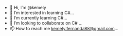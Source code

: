 - 👋 Hi, I’m @kemely
- 👀 I’m interested in learning C#...
- 🌱 I’m currently learning C#...
- 💞️ I’m looking to collaborate on C# ...
- 📫 How to reach me kemely.fernanda88@gmail.com...

<!---
lilirub/lilirub is a ✨ special ✨ repository because its `README.md` (this file) appears on your GitHub profile.
You can click the Preview link to take a look at your changes.
--->
